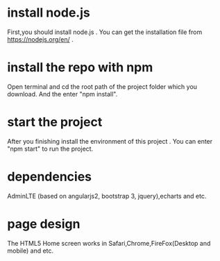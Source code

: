 # install node.js
First,you should install node.js . You can get the installation file from https://nodejs.org/en/ .

# install the repo with npm
Open terminal and cd the root path of the project folder which you download.
And the enter "npm install".

# start the project
After you finishing install the environment of this project .
You can enter "npm start" to run the project.

# dependencies
AdminLTE (based on angularjs2, bootstrap 3, jquery),echarts and etc.

# page design
The HTML5 Home screen works in Safari,Chrome,FireFox(Desktop and mobile) and etc.


